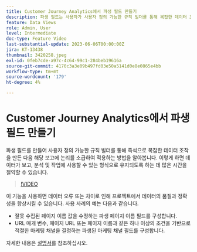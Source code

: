 ```yaml
---
title: Customer Journey Analytics에서 파생 필드 만들기
description: 파생 필드는 사용자가 사용자 정의 가능한 규칙 빌더를 통해 복잡한 데이터 조작을 즉석으로 만든 다음 해당 보고에 논리를 소급하여 적용할 수 있는 강력한 기능이므로 데이터가 보고, 분석 및 작업에 사용 가능한 형식으로 표시되도록 하는 데 상당한 시간을 절약할 수 있습니다.
feature: Data Views
role: Admin, User
level: Intermediate
doc-type: Feature Video
last-substantial-update: 2023-06-06T00:00:00Z
jira: KT-13438
thumbnail: 3420258.jpeg
exl-id: 0feb7cde-a97c-4c64-99c1-284beb19616a
source-git-commit: 4170c3a3e09b497fd03e50a5141d0e8e0865e4bb
workflow-type: tm+mt
source-wordcount: '179'
ht-degree: 4%

---
```


# Customer Journey Analytics에서 파생 필드 만들기

파생 필드를 만들어 사용자 정의 가능한 규칙 빌더를 통해 즉석으로 복잡한 데이터 조작을 만든 다음 해당 보고에 논리를 소급하여 적용하는 방법을 알아봅니다. 이렇게 하면 데이터가 보고, 분석 및 작업에 사용할 수 있는 형식으로 유지되도록 하는 데 많은 시간을 절약할 수 있습니다.

>[!VIDEO](https://video.tv.adobe.com/v/3450911/?captions=kor&learn=on)

이 기능을 사용하면 데이터 오류 또는 차이로 인해 프로젝트에서 데이터의 품질과 정확성을 향상시킬 수 있습니다.
사용 사례의 예는 다음과 같습니다.

* 잘못 수집된 페이지 이름 값을 수정하는 파생 페이지 이름 필드를 구성합니다.
* URL 매개 변수, 페이지 URL 또는 페이지 이름과 같은 하나 이상의 조건을 기반으로 적절한 마케팅 채널을 결정하는 파생된 마케팅 채널 필드를 구성합니다.

자세한 내용은 [설명서](https://experienceleague.adobe.com/docs/analytics-platform/using/cja-dataviews/derived-fields.html?lang=ko)를 참조하십시오.
